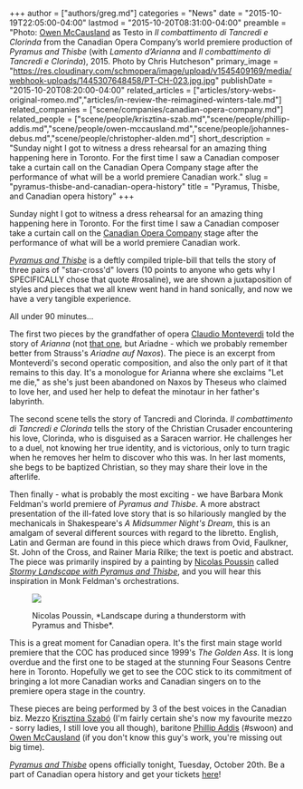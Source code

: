 +++
author = ["authors/greg.md"]
categories = "News"
date = "2015-10-19T22:05:00-04:00"
lastmod = "2015-10-20T08:31:00-04:00"
preamble = "Photo: [Owen McCausland](/scene/people/owen-mccausland/) as Testo in *Il combattimento di Tancredi e Clorinda* from the Canadian Opera Company’s world premiere production of *Pyramus and Thisbe* (with *Lamento d’Arianna* and *Il combattimento di Tancredi e Clorinda*), 2015. Photo by Chris Hutcheson"
primary_image = "https://res.cloudinary.com/schmopera/image/upload/v1545409169/media/webhook-uploads/1445307648458/PT-CH-023.jpg.jpg"
publishDate = "2015-10-20T08:20:00-04:00"
related_articles = ["articles/story-webs-original-romeo.md","articles/in-review-the-reimagined-winters-tale.md"]
related_companies = ["scene/companies/canadian-opera-company.md"]
related_people = ["scene/people/krisztina-szab.md","scene/people/phillip-addis.md","scene/people/owen-mccausland.md","scene/people/johannes-debus.md","scene/people/christopher-alden.md"]
short_description = "Sunday night I got to witness a dress rehearsal for an amazing thing happening here in Toronto. For the first time I saw a Canadian composer take a curtain call on the Canadian Opera Company stage after the performance of what will be a world premiere Canadian work."
slug = "pyramus-thisbe-and-canadian-opera-history"
title = "Pyramus, Thisbe, and Canadian opera history"
+++

Sunday night I got to witness a dress rehearsal for an amazing thing happening here in Toronto. For the first time I saw a Canadian composer take a curtain call on the [Canadian Opera Company](/scene/companies/canadian-opera-company/) stage after the performance of what will be a world premiere Canadian work. 

[*Pyramus and Thisbe*](/story-webs-original-romeo/) is a deftly compiled triple-bill that tells the story of three pairs of "star-cross'd" lovers (10 points to anyone who gets why I SPECIFICALLY chose that quote #rosaline), we are shown a juxtaposition of styles and pieces that we all knew went hand in hand sonically, and now we have a very tangible experience. 

All under 90 minutes...

The first two pieces by the grandfather of opera [Claudio Monteverdi](https://en.wikipedia.org/wiki/Claudio_Monteverdi) told the story of *Arianna* (not [that one](/bocelli-grande-could-be-an-opera-duo-except-theyre-really-really-not/), but Ariadne - which we probably remember better from Strauss's *Ariadne auf Naxos*). The piece is an excerpt from Monteverdi's second operatic composition, and also the only part of it that remains to this day. It's a monologue for Arianna where she exclaims "Let me die," as she's just been abandoned on Naxos by Theseus who claimed to love her, and used her help to defeat the minotaur in her father's labyrinth. 

The second scene tells the story of Tancredi and Clorinda. *Il combattimento di Tancredi e Clorinda* tells the story of the Christian Crusader encountering his love, Clorinda, who is disguised as a Saracen warrior. He challenges her to a duel, not knowing her true identity, and is victorious, only to turn tragic when he removes her helm to discover who this was. In her last moments, she begs to be baptized Christian, so they may share their love in the afterlife. 

Then finally - what is probably the most exciting - we have Barbara Monk Feldman's world premiere of *Pyramus and Thisbe*. A more abstract presentation of the ill-fated love story that is so hilariously mangled by the mechanicals in Shakespeare's *A Midsummer Night's Dream*, this is an amalgam of several different sources with regard to the libretto. English, Latin and German are found in this piece which draws from Ovid, Faulkner, St. John of the Cross, and Rainer Maria Rilke; the text is poetic and abstract. The piece was primarily inspired by a painting by [Nicolas Poussin](https://en.wikipedia.org/wiki/Nicolas_Poussin) called [*Stormy Landscape with Pyramus and Thisbe*](http://www.wga.hu/html_m/p/poussin/4/05landsc.html), and you will hear this inspiration in Monk Feldman's orchestrations.

<figure data-type="image">

![](https://res.cloudinary.com/schmopera/image/upload/v1545409169/media/webhook-uploads/1445308249412/Nicolas_Poussin_-_Landscape_during_a_Thunderstorm_with_Pyramus_and_thisbe_-_Google_Art_Project.jpg.jpg)
<figcaption>Nicolas Poussin, *Landscape during a thunderstorm with Pyramus and Thisbe*. </figcaption>
</figure>

This is a great moment for Canadian opera. It's the first main stage world premiere that the COC has produced since 1999's *The Golden Ass*. It is long overdue and the first one to be staged at the stunning Four Seasons Centre here in Toronto. Hopefully we get to see the COC stick to its commitment of bringing a lot more Canadian works and Canadian singers on to the premiere opera stage in the country.

These pieces are being performed by 3 of the best voices in the Canadian biz. Mezzo [Krisztina Szabó](/scene/people/krisztina-szabo/) (I'm fairly certain she's now my favourite mezzo - sorry ladies, I still love you all though), baritone [Phillip Addis](/scene/people/phillip-addis/) (#swoon) and [Owen McCausland](/scene/people/owen-mccausland/) (if you don't know this guy's work, you're missing out big time). 

[*Pyramus and Thisbe*](http://www.coc.ca/PerformancesAndTickets/1516Season/PyramusandThisbe.aspx) opens officially tonight, Tuesday, October 20th. Be a part of Canadian opera history and get your tickets [here](http://www.coc.ca/PerformancesAndTickets/Tickets/IndividualTickets.aspx)! 

